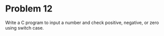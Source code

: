 # Problem 12

Write a C program to input a number and check positive, negative, or zero using switch case.
